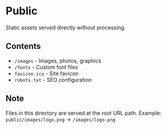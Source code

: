 # Public

Static assets served directly without processing.

## Contents
- `/images` - Images, photos, graphics
- `/fonts` - Custom font files
- `favicon.ico` - Site favicon
- `robots.txt` - SEO configuration

## Note
Files in this directory are served at the root URL path.
Example: `public/images/logo.png` → `/images/logo.png`

